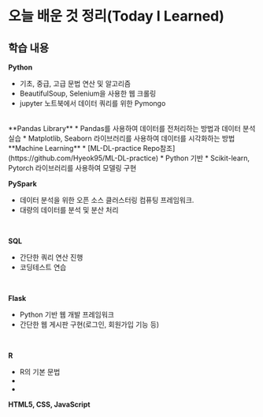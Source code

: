 # 오늘 배운 것 정리(Today I Learned)


## 학습 내용

**Python**
* 기초, 중급, 고급 문법 연산 및 알고리즘
* BeautifulSoup, Selenium을 사용한 웹 크롤링
* jupyter 노트북에서 데이터 쿼리를 위한 Pymongo
<br>
**Pandas Library**
* Pandas를 사용하여 데이터를 전처리하는 방법과 데이터 분석 실습
* Matplotlib, Seaborn 라이브러리를 사용하여 데이터를 시각화하는 방법
<br>
**Machine Learning**
* [ML-DL-practice Repo참조](https://github.com/Hyeok95/ML-DL-practice)
* Python 기반
* Scikit-learn, Pytorch 라이브러리를 사용하여 모델링 구현
<br>

**PySpark**
* 데이터 분석을 위한 오픈 소스 클러스터링 컴퓨팅 프레임워크.
* 대량의 데이터를 분석 및 분산 처리
<br>

**SQL**
* 간단한 쿼리 연산 진행
* 코딩테스트 연습
<br>

**Flask**
* Python 기반 웹 개발 프레임워크
* 간단한 웹 게시판 구현(로그인, 회원가입 기능 등)
<br>

**R**
* R의 기본 문법
* <br>
* 
**HTML5, CSS, JavaScript**
<br>
